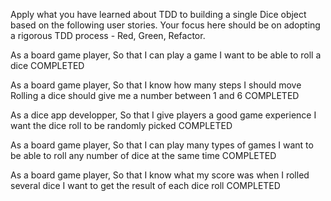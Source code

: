 Apply what you have learned about TDD to building a single Dice object based on the following user stories.
Your focus here should be on adopting a rigorous TDD process - Red, Green, Refactor.


As a board game player,
So that I can play a game
I want to be able to roll a dice
COMPLETED

As a board game player,
So that I know how many steps I should move
Rolling a dice should give me a number between 1 and 6
COMPLETED

As a dice app developper,
So that I give players a good game experience
I want the dice roll to be randomly picked
COMPLETED

As a board game player,
So that I can play many types of games
I want to be able to roll any number of dice at the same time
COMPLETED

As a board game player,
So that I know what my score was when I rolled several dice
I want to get the result of each dice roll
COMPLETED
